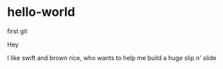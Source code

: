 # hello-world
first git

Hey

I like swift and brown rice, who wants to help me build a huge slip n' slide
